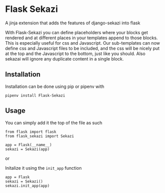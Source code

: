 # Flask Sekazi

A jinja extension that adds the features of
django-sekazi into flask

With Flask-Sekazi you can define placeholders where your blocks get rendered and at different places in your templates append to those blocks. This is especially useful for css and Javascript. Our sub-templates can now define css and Javascript files to be included, and the css will be nicely put at the top and the Javascript to the bottom, just like you should. Also sekazai will ignore any duplicate content in a single block.

## Installation
Installation can be done using pip or pipenv with
```
pipenv install Flask-Sekazi
```

## Usage

You can simply add it the top of the file as such
```
from flask import flask
from flask_sekazi import Sekazi

app = Flask(__name__)
sekazi = Sekazi(app)
```
or

Initalize it using the `init_app` function

```
app = Flask
sekazi = Sekazi()
sekazi.init_app(app)
```

